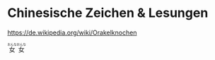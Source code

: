 # Chinesische Zeichen & Lesungen

<https://de.wikipedia.org/wiki/Orakelknochen>

<!-- gyph origin -->

<ruby>
女  <rt> おんな </rt> 女  <rt> おんな </rt>
</ruby>
